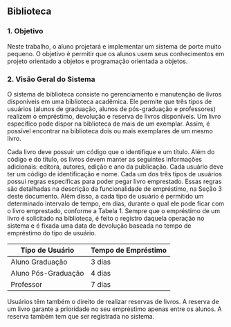 ## Biblioteca

### 1. Objetivo
Neste trabalho, o aluno projetará e implementar um sistema de porte muito pequeno. O objetivo é permitir que os alunos usem seus conhecimentos em projeto orientado a objetos e programação orientada a objetos.

### 2. Visão Geral do Sistema
O sistema de biblioteca consiste no gerenciamento e manutenção de livros disponíveis em uma biblioteca acadêmica. Ele permite que três tipos de usuários (alunos de graduação, alunos de pós-graduação e professores) realizem o empréstimo, devolução e reserva de livros disponíveis. Um livro específico pode dispor na biblioteca de mais de um exemplar. Assim, é possível encontrar na biblioteca dois ou mais exemplares de um mesmo livro.

Cada livro deve possuir um código que o identifique e um título. Além do código e do título, os livros devem manter as seguintes informações adicionais: editora, autores, edição e ano da publicação. Cada usuário deve ter um código de identificação e nome. Cada um dos três tipos de usuários possui regras específicas para poder pegar livro emprestado. Essas regras são detalhadas na descrição da funcionalidade de empréstimo, na Seção 3 deste documento. Além disso, a cada tipo de usuário é permitido um determinado intervalo de tempo, em dias, durante o qual ele pode ficar com o livro emprestado, conforme a Tabela 1. Sempre que o empréstimo de um livro é solicitado na biblioteca, é feito o registro daquela operação no sistema e é fixada uma data de devolução baseada no tempo de empréstimo do tipo de usuário.

| Tipo de Usuário   | Tempo de Empréstimo |
| ------------- | ------------- |
| Aluno Graduação   | 3 dias  |
| Aluno Pós-Graduação  | 4 dias  |
| Professor | 7 dias |

Usuários têm também o direito de realizar reservas de livros. A reserva de um livro garante a prioridade no seu empréstimo apenas entre os alunos. A reserva também tem que ser registrada no sistema.

